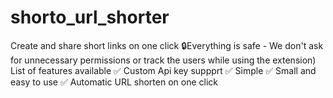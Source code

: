 # shorto_url_shorter
 Create and share short links on one click  🔒Everything is safe - We don't ask for unnecessary permissions or track the users while using the extension)  List of features available  ✅  Custom Api key suppprt  ✅  Simple  ✅  Small and easy to use  ✅  Automatic URL shorten on one click

